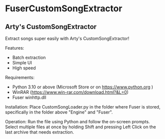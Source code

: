 # FuserCustomSongExtractor
## Arty's CustomSongExtractor
Extract songs super easily with Arty's CustomSongExtractor!

Features:
- Batch extraction
- Simple UI
- High speed

Requirements:
- Python 3.10 or above (Microsoft Store or on https://www.python.org )
- WinRAR (https://www.win-rar.com/download.html?&L=0)
- Fuser winhttp.dll

Installation:
Place CustomSongLoader.py in the folder where Fuser is stored, specifically
in the folder above "Engine" and "Fuser".

Operation:
Run the file using Python and follow the on-screen prompts. Select multiple
files at once by holding Shift and pressing Left Click on the last archive
that needs extraction.
